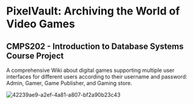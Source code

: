 # PixelVault: Archiving the World of Video Games
## CMPS202 - Introduction to Database Systems Course Project

A comprehensive Wiki about digital games supporting multiple user interfaces for different users according 
to their username and password: Admin, Gamer, Game Publisher, and Gaming store.

![42239ae9-a2ef-4a81-a807-bf2a90b23c43](https://github.com/user-attachments/assets/6682f34e-522a-426b-96f4-d5ee13ff0c03)
